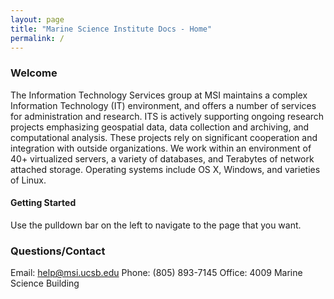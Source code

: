 ```yaml
---
layout: page
title: "Marine Science Institute Docs - Home"
permalink: /
---
```


### Welcome

The Information Technology Services group at MSI maintains a complex Information Technology (IT) environment, and offers a number of services for administration and research.  ITS is actively supporting ongoing research projects emphasizing geospatial data, data collection and archiving, and computational analysis. These projects rely on significant cooperation and integration with outside organizations. We work within an environment of 40+ virtualized servers, a variety of databases, and Terabytes of network attached storage. Operating systems include OS X, Windows, and varieties of Linux.

#### Getting Started

Use the pulldown bar on the left to navigate to the page that you want. 

### Questions/Contact

Email: help@msi.ucsb.edu    Phone: (805) 893-7145    Office: 4009 Marine Science Building
